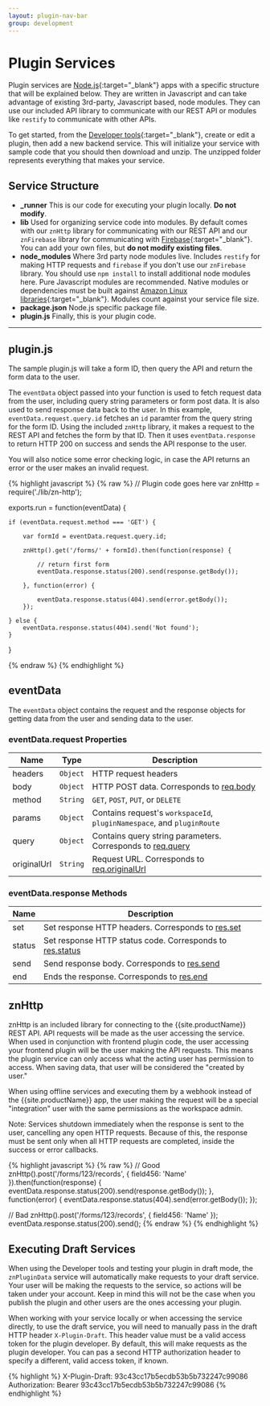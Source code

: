 ```yaml
---
layout: plugin-nav-bar
group: development
---
```


# Plugin Services

Plugin services are [Node.js](https://nodejs.org/){:target="_blank"} apps with a specific structure that will be explained below. They are written in Javascript and can take advantage of existing 3rd-party, Javascript based, node modules. They can use our included API library to communicate with our REST API or modules like `restify` to communicate with other APIs.

To get started, from the [Developer tools]({{site.clientDomain}}/account/developer){:target="_blank"}, create or edit a plugin, then add a new backend service. This will initialize your service with sample code that you should then download and unzip. The unzipped folder represents everything that makes your service.

## Service Structure

* **_runner**
	This is our code for executing your plugin locally. **Do not modify**.
* **lib**
	Used for organizing service code into modules. By default comes with our `znHttp` library for communicating with our REST API and our `znFirebase` library for communicating with [Firebase](https://www.firebase.com/){:target="_blank"}. You can add your own files, but **do not modify existing files**.
* **node_modules**
	Where 3rd party node modules live. Includes `restify` for making HTTP requests and `firebase` if you don't use our `znFirebase` library. You should use `npm install` to install additional node modules here. Pure Javascript modules are recommended. Native modules or dependencies must be built against [Amazon Linux libraries](https://aws.amazon.com/blogs/compute/nodejs-packages-in-lambda/){:target="_blank"}. Modules count against your service file size.
* **package.json**
	Node.js specific package file.
* **plugin.js**
	Finally, this is your plugin code.

---

## plugin.js

The sample plugin.js will take a form ID, then query the API and return the form data to the user.

The `eventData` object passed into your function is used to fetch request data from the user, including query string parameters or form post data. It is also used to send response data back to the user. In this example, `eventData.request.query.id` fetches an `id` paramter from the query string for the form ID. Using the included `znHttp` library, it makes a request to the REST API and fetches the form by that ID. Then it uses `eventData.response` to return HTTP 200 on success and sends the API response to the user.

You will also notice some error checking logic, in case the API returns an error or the user makes an invalid request.

{% highlight javascript %}
{% raw %}
// Plugin code goes here
var znHttp = require('./lib/zn-http');

exports.run = function(eventData) {

	if (eventData.request.method === 'GET') {

		var formId = eventData.request.query.id;

		znHttp().get('/forms/' + formId).then(function(response) {

			// return first form
			eventData.response.status(200).send(response.getBody());

		}, function(error) {

			eventData.response.status(404).send(error.getBody());
		});
		
	} else {
		eventData.response.status(404).send('Not found');
	}

}

{% endraw %}
{% endhighlight %}

## eventData

The `eventData` object contains the request and the response objects for getting data from the user and sending data to the user.

### eventData.request Properties

<div>
	<table class="table">
		<thead>
			<tr>
				<th>Name</th>
				<th>Type</th>
				<th>Description</th>
			</tr>
		</thead>
		<tbody>
			<tr>
				<td>headers</td>
				<td><code>Object<code></td>
				<td>HTTP request headers</td>
			</tr>
			<tr>
				<td>body</td>
				<td><code>Object</code></td>
				<td>HTTP POST data. Corresponds to <a href="http://expressjs.com/api.html#req.body" target="_blank">req.body</a></td>
			</tr>
			<tr>
				<td>method</td>
				<td><code>String</code></td>
				<td><code>GET</code>, <code>POST</code>, <code>PUT</code>, or <code>DELETE</code></td>
			</tr>
			<tr>
				<td>params</td>
				<td><code>Object</code></td>
				<td>Contains request's <code>workspaceId</code>, <code>pluginNamespace</code>, and <code>pluginRoute</code></td>
			</tr>
			<tr>
				<td>query</td>
				<td><code>Object</code></td>
				<td>Contains query string parameters. Corresponds to <a href="http://expressjs.com/api.html#req.query" target="_blank">req.query</a></td>
			</tr>
			<tr>
				<td>originalUrl</td>
				<td><code>String</code></td>
				<td>Request URL. Corresponds to <a href="http://expressjs.com/api.html#req.originalUrl" target="_blank">req.originalUrl</a></td>
			</tr>
		</tbody>
	</table>
</div>

### eventData.response Methods

<div>
	<table class="table">
		<thead>
			<tr>
				<th>Name</th>
				<th>Description</th>
			</tr>
		</thead>
		<tbody>
			<tr>
				<td>set</td>
				<td>Set response HTTP headers. Corresponds to <a href="http://expressjs.com/api.html#res.set" target="_blank">res.set</a></td>
			</tr>
			<tr>
				<td>status</td>
				<td>Set response HTTP status code. Corresponds to <a href="http://expressjs.com/api.html#res.status" target="_blank">res.status</a></td>
			</tr>
			<tr>
				<td>send</td>
				<td>Send response body. Corresponds to <a href="http://expressjs.com/api.html#res.send" target="_blank">res.send</a></td>
			</tr>
			<tr>
				<td>end</td>
				<td>Ends the response. Corresponds to <a href="http://expressjs.com/api.html#res.end" target="_blank">res.end</a></td>
			</tr>
		</tbody>
	</table>
</div>

## znHttp

znHttp is an included library for connecting to the {{site.productName}} REST API. API requests will be made as the user accessing the service. When used in conjunction with frontend plugin code, the user accessing your frontend plugin will be the user making the API requests. This means the plugin service can only access what the acting user has permission to access. When saving data, that user will be considered the "created by user."

When using offline services and executing them by a webhook instead of the {{site.productName}} app, the user making the request will be a special "integration" user with the same permissions as the workspace admin.

Note: Services shutdown immediately when the response is sent to the user, cancelling any open HTTP requests. Because of this, the response must be sent only when all HTTP requests are completed, inside the success or error callbacks.

{% highlight javascript %}
{% raw %}
// Good
znHttp().post('/forms/123/records', { field456: 'Name' }).then(function(response) {
	eventData.response.status(200).send(response.getBody());
}, function(error) {
	eventData.response.status(404).send(error.getBody());
});

// Bad
znHttp().post('/forms/123/records', { field456: 'Name' });
eventData.response.status(200).send();
{% endraw %}
{% endhighlight %}

## Executing Draft Services

When using the Developer tools and testing your plugin in draft mode, the `znPluginData` service will automatically make requests to your draft service. Your user will be making the requests to the service, so actions will be taken under your account. Keep in mind this will not be the case when you publish the plugin and other users are the ones accessing your plugin.

When working with your service locally or when accessing the service directly, to use the draft service, you will need to manually pass in the draft HTTP header `X-Plugin-Draft`. This header value must be a valid access token for the plugin developer. By default, this will make requests as the plugin developer. You can pas a second HTTP authorization header to specify a different, valid access token, if known. 

{% highlight %}
X-Plugin-Draft: 93c43cc17b5ecdb53b5b732247c99086
Authorization: Bearer 93c43cc17b5ecdb53b5b732247c99086
{% endhighlight %}


